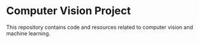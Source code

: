 # Computer Vision Project

This repository contains code and resources related to computer vision and machine learning.
